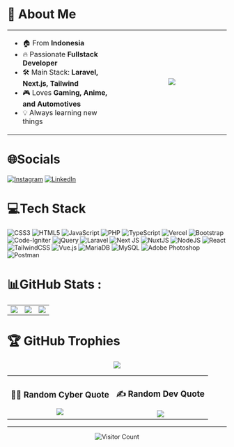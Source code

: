 # 💫 About Me  
<table width="100%" border="0">
  <tr>
    <td valign="top" width="50%">
      <ul>
        <li>🏠 From <b>Indonesia</b></li>
        <li>🔥 Passionate <b>Fullstack Developer</b></li>
        <li>🛠️ Main Stack: <b>Laravel, Next.js, Tailwind</b></li>
        <li>🎮 Loves <b>Gaming, Anime, and Automotives</b></li>
        <li>💡 Always learning new things</li>
      </ul>
    </td>
    <td align="center" width="50%">
      <img src="https://raw.githubusercontent.com/kingsusuputih/kingsusuputih/main/hacker-man-hacker.gif"/>
    </td>
  </tr>
</table>

# 🌐Socials
[![Instagram](https://img.shields.io/badge/Instagram-%23E4405F.svg?logo=Instagram&logoColor=white)](https://instagram.com/susuputih.webp) [![LinkedIn](https://img.shields.io/badge/LinkedIn-%230077B5.svg?logo=linkedin&logoColor=white)](https://linkedin.com/in/harsa-aditya-09aa91179) 

# 💻Tech Stack
![CSS3](https://img.shields.io/badge/css3-%231572B6.svg?style=for-the-badge&logo=css3&logoColor=white) ![HTML5](https://img.shields.io/badge/html5-%23E34F26.svg?style=for-the-badge&logo=html5&logoColor=white) ![JavaScript](https://img.shields.io/badge/javascript-%23323330.svg?style=for-the-badge&logo=javascript&logoColor=%23F7DF1E) ![PHP](https://img.shields.io/badge/php-%23777BB4.svg?style=for-the-badge&logo=php&logoColor=white) ![TypeScript](https://img.shields.io/badge/typescript-%23007ACC.svg?style=for-the-badge&logo=typescript&logoColor=white) ![Vercel](https://img.shields.io/badge/vercel-%23000000.svg?style=for-the-badge&logo=vercel&logoColor=white) ![Bootstrap](https://img.shields.io/badge/bootstrap-%23563D7C.svg?style=for-the-badge&logo=bootstrap&logoColor=white) ![Code-Igniter](https://img.shields.io/badge/CodeIgniter-%23EF4223.svg?style=for-the-badge&logo=codeIgniter&logoColor=white) ![jQuery](https://img.shields.io/badge/jquery-%230769AD.svg?style=for-the-badge&logo=jquery&logoColor=white) ![Laravel](https://img.shields.io/badge/laravel-%23FF2D20.svg?style=for-the-badge&logo=laravel&logoColor=white) ![Next JS](https://img.shields.io/badge/Next-black?style=for-the-badge&logo=next.js&logoColor=white) ![NuxtJS](https://img.shields.io/badge/Nuxt-black?style=for-the-badge&logo=nuxt.js&logoColor=white) ![NodeJS](https://img.shields.io/badge/node.js-6DA55F?style=for-the-badge&logo=node.js&logoColor=white) ![React](https://img.shields.io/badge/react-%2320232a.svg?style=for-the-badge&logo=react&logoColor=%2361DAFB) ![TailwindCSS](https://img.shields.io/badge/tailwindcss-%2338B2AC.svg?style=for-the-badge&logo=tailwind-css&logoColor=white) ![Vue.js](https://img.shields.io/badge/vuejs-%2335495e.svg?style=for-the-badge&logo=vuedotjs&logoColor=%234FC08D) ![MariaDB](https://img.shields.io/badge/MariaDB-003545?style=for-the-badge&logo=mariadb&logoColor=white) ![MySQL](https://img.shields.io/badge/mysql-%2300f.svg?style=for-the-badge&logo=mysql&logoColor=white) ![Adobe Photoshop](https://img.shields.io/badge/adobephotoshop-%2331A8FF.svg?style=for-the-badge&logo=adobephotoshop&logoColor=white) ![Postman](https://img.shields.io/badge/Postman-FF6C37?style=for-the-badge&logo=postman&logoColor=white)
# 📊GitHub Stats :
<p align="center">
  <table>
    <tr>
      <td align="center">
        <img src="https://github-readme-stats.vercel.app/api?username=kingsusuputih&theme=radical&hide_border=true&include_all_commits=false&count_private=true" />
      </td>
      <td align="center">
        <img src="https://github-readme-streak-stats.herokuapp.com/?user=kingsusuputih&theme=radical&hide_border=true" />
      </td>
      <td align="center">
        <img src="https://github-readme-stats.vercel.app/api/top-langs/?username=kingsusuputih&theme=radical&hide_border=true&include_all_commits=false&count_private=true&layout=compact" />
      </td>
    </tr>
  </table>
</p>


# 🏆 GitHub Trophies  
<p align="center">
  <img src="https://github-trophies.vercel.app/?username=kingsusuputih&theme=radical&no-frame=true&no-bg=true&margin-w=4" />
</p>

<table>
  <tr>
    <td align="center">
      <h3>🧑‍💻 Random Cyber Quote</h3>
      <img src="https://github-readme-cyber-quotes.vercel.app/api?type=horizontal&theme=radical" />
    </td>
    <td align="center">
      <h3>✍️ Random Dev Quote</h3>
      <img src="https://quotes-github-readme.vercel.app/api?type=horizontal&theme=radical" />
    </td>
  </tr>
</table>

---

<p align="center">
  <img src="https://komarev.com/ghpvc/?username=kingsusuputih&style=for-the-badge&color=blue" alt="Visitor Count" />
</p>
